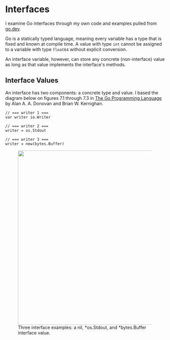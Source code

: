 # Interfaces
I examine Go interfaces through my own code and examples pulled from [go.dev](https://go.dev/).

Go is a statically typed language, meaning every variable has a type that is fixed and known at compile time. 
A value with type `int` cannot be assigned to a variable with type `float64` without explicit conversion.

An interface variable, however, can store any concrete (non-interface) value as long as that value implements the interface's methods.

## Interface Values
An interface has two components: a concrete type and value. I based the diagram below on figures 7.1 through 7.3 in [The Go Programming Language](https://www.gopl.io/) by Alan A. A. Donovan and Brian W. Kernighan.

```
// === writer 1 ===
var writer io.Writer

// === writer 2 ===
writer = os.Stdout

// === writer 3 ===
writer = new(bytes.Buffer)

```
<figure>
  <img src="https://user-images.githubusercontent.com/80301412/158706972-1eacf4f4-eaea-4f78-887e-f28ffe18d4ea.png" width="550" alt=""/>
  <figcaption>Three interface examples: a nil, *os.Stdout, and *bytes.Buffer interface value.</figcaption>
</figure>
